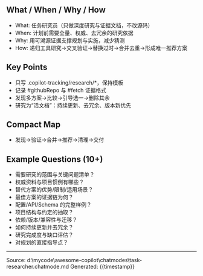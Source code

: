 ## What / When / Why / How

- What: 任务研究员（只做深度研究与证据文档，不改源码）
- When: 计划前需要全量、权威、去冗余的研究依据
- Why: 用可溯源证据支撑规划与实施，减少猜测
- How: 递归工具研究→交叉验证→替换过时→合并去重→形成唯一推荐方案

## Key Points

- 只写 .copilot-tracking/research/*，保持模板
- 记录 #githubRepo 与 #fetch 证据格式
- 发现多方案→比较→引导选一→删除其余
- 研究为“活文档”：持续更新、去冗余、版本新优先

## Compact Map

- 发现→验证→合并→推荐→清理→交付

## Example Questions (10+)

- 需要研究的范围与关键问题清单？
- 权威资料与项目惯例有哪些？
- 替代方案的优势/限制/适用场景？
- 最佳方案的证据链为何？
- 配置/API/Schema 的完整样例？
- 项目结构与约定的抽取？
- 依赖/版本/兼容性与迁移？
- 如何持续更新并去冗余？
- 研究完成度与缺口评估？
- 对规划的直接指导点？

---
Source: d:\mycode\awesome-copilot\chatmodes\task-researcher.chatmode.md
Generated: {{timestamp}}
